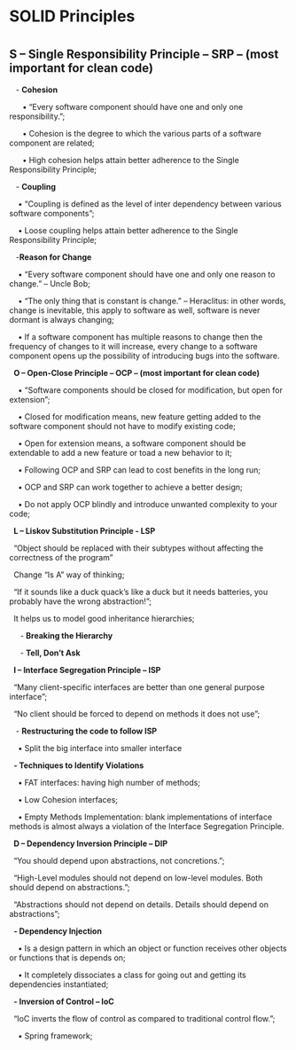 <h1>SOLID Principles<h1>

<h2><b>S – Single Responsibility Principle – SRP – (most important for clean code)</b></h2>
<p>&nbsp;&nbsp; - <b>Cohesion</b></p> 
<p>&nbsp;&nbsp;&nbsp;&nbsp;&nbsp;&nbsp;•	“Every software component should have one and only one responsibility.”;</p>
<p>&nbsp;&nbsp;&nbsp;&nbsp;&nbsp;&nbsp;•	Cohesion is the degree to which the various parts of a software component are related;</p>
<p>&nbsp;&nbsp;&nbsp;&nbsp;&nbsp;&nbsp;•	High cohesion helps attain better adherence to the Single Responsibility Principle;</p>
<p>&nbsp;&nbsp; -	<b>Coupling</b></p>
<p>&nbsp;&nbsp;&nbsp;&nbsp;•	“Coupling is defined as the level of inter dependency between various software components”;</p>
<p>&nbsp;&nbsp;&nbsp;&nbsp;•	Loose coupling helps attain better adherence to the Single Responsibility Principle;</p>
<p>&nbsp;&nbsp; -<b>Reason for Change</b></p>
<p>&nbsp;&nbsp;&nbsp;&nbsp;•	“Every software component should have one and only one reason  to change.” – Uncle Bob;</p>
<p>&nbsp;&nbsp;&nbsp;&nbsp;•	“The only thing that is constant is change.” – Heraclitus: in other words, change is inevitable, this apply to software as well, software is never dormant is always changing;</p>
<p>&nbsp;&nbsp;&nbsp;&nbsp;•	If a software component has multiple reasons to change then the frequency of changes to it will increase, every change to a software component opens up the possibility of introducing bugs into the software.</p>
<p>&nbsp;&nbsp;<b>O – Open-Close Principle – OCP – (most important for clean code)</b></p>
<p>&nbsp;&nbsp;&nbsp;&nbsp;•	“Software components should be closed for modification, but open for extension”;</p>
<p>&nbsp;&nbsp;&nbsp;&nbsp;•	Closed for modification means, new feature getting added to the software component should not have to modify existing code;</p>
<p>&nbsp;&nbsp;&nbsp;&nbsp;•	Open for extension means, a software component should be extendable to add a new feature or toad a new behavior to it;</p>
<p>&nbsp;&nbsp;&nbsp;&nbsp;•	Following OCP and SRP can lead to cost benefits in the long run;</p>
<p>&nbsp;&nbsp;&nbsp;&nbsp;•	OCP and SRP can work together to achieve a better design;</p>
<p>&nbsp;&nbsp;&nbsp;&nbsp;•	Do not apply OCP blindly and introduce unwanted complexity to your code;</p>
<p>&nbsp;&nbsp;<b>L – Liskov Substitution Principle - LSP</b></p>
<p>&nbsp;&nbsp;“Object should be replaced with their subtypes without affecting the correctness of the program”</p>
<p>&nbsp;&nbsp;Change “Is A” way of thinking;</p>
<p>&nbsp;&nbsp;“If it sounds like a duck quack’s like a duck but it needs batteries, you probably have the wrong abstraction!”;</p>
<p>&nbsp;&nbsp;It helps us to model good inheritance hierarchies;</p>
<p>&nbsp;&nbsp;&nbsp;&nbsp; - <b>Breaking the Hierarchy</b></p>
<p>&nbsp;&nbsp;&nbsp;&nbsp; -	<b>Tell, Don’t Ask</b></p>
<p>&nbsp;&nbsp;<b>I – Interface Segregation Principle – ISP</b></p>
<p>&nbsp;&nbsp;“Many client-specific interfaces are better than one general purpose interface”;</p>
<p>&nbsp;&nbsp;“No client should be forced to depend on methods it does not use”;</p>
<p>&nbsp;&nbsp; -	<b>Restructuring the code to follow ISP</b></p>
<p>&nbsp;&nbsp;&nbsp;&nbsp;•	Split the big interface into smaller interface</p>
<p>&nbsp;&nbsp;<b>-	Techniques to Identify Violations</b></p>
<p>&nbsp;&nbsp;&nbsp;&nbsp;•	FAT interfaces: having high number of methods;</b></p>
<p>&nbsp;&nbsp;&nbsp;&nbsp;•	Low Cohesion interfaces;</b></p>
<p>&nbsp;&nbsp;&nbsp;&nbsp;•	Empty Methods Implementation:  blank implementations of interface methods is almost always a violation of the Interface Segregation Principle.</p>
<p>&nbsp;&nbsp;<b>D – Dependency Inversion Principle – DIP</b></p>
<p>&nbsp;&nbsp;“You should depend upon abstractions, not concretions.”;</p>
<p>&nbsp;&nbsp;“High-Level modules should not depend on low-level modules. Both should depend on abstractions.”;</p>
<p>&nbsp;&nbsp;“Abstractions should not depend on details. Details should depend on abstractions”;</p>
<p>&nbsp;&nbsp;<b>-	Dependency Injection</b></p>
<p>&nbsp;&nbsp;&nbsp;&nbsp;•	Is a design pattern in which an object or function receives other objects or functions that is depends on;</p>
<p>&nbsp;&nbsp;&nbsp;&nbsp;•	It completely dissociates a class for going out and getting its dependencies instantiated;</p>
<p>&nbsp;&nbsp;<b>-	Inversion of Control – IoC</b><p>
<p>&nbsp;&nbsp;“IoC inverts the flow of control as compared to traditional control flow.”;</p>
<p>&nbsp;&nbsp;&nbsp;&nbsp;•	Spring framework;</p>
